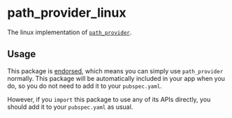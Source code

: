 # path\_provider\_linux

The linux implementation of [`path_provider`][1].

## Usage

This package is [endorsed][2], which means you can simply use `path_provider`
normally. This package will be automatically included in your app when you do,
so you do not need to add it to your `pubspec.yaml`.

However, if you `import` this package to use any of its APIs directly, you
should add it to your `pubspec.yaml` as usual.

[1]: https://pub.dev/packages/path_provider
[2]: https://flutter.dev/docs/development/packages-and-plugins/developing-packages#endorsed-federated-plugin
